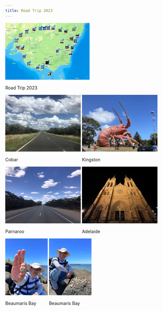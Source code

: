 ```yaml
---
title: Road Trip 2023
---
```



<div id="banner">
	<div class="inline-block" style="display:inline-block;"><a href="road_trip_2023_1.jpg"><img src="road_trip_2023_1.jpg" style="height: 180px;"></a><div><p>Road Trip 2023</p></div></div>
	<div class="inline-block" style="display:inline-block;"><a href="road_trip_2023_1_Cobar.jpg"><img src="road_trip_2023_1_Cobar.jpg" style="height: 180px;"></a><div><p>Cobar</p></div></div>
	<div class="inline-block" style="display:inline-block;"><a href="road_trip_2023_1_Kingston.jpg"><img src="road_trip_2023_1_Kingston.jpg" style="height: 180px;"></a><div><p>Kingston</p></div></div>
	<div class="inline-block" style="display:inline-block;"><a href="road_trip_2023_1_Parnaroo.jpg"><img src="road_trip_2023_1_Parnaroo.jpg" style="height: 180px;"></a><div><p>Parnaroo</p></div></div>
	<div class="inline-block" style="display:inline-block;"><a href="road_trip_2023_1_Adelaide.jpg"><img src="road_trip_2023_1_Adelaide.jpg" style="height: 180px;"></a><div><p>Adelaide</p></div></div>
	<div class="inline-block" style="display:inline-block;"><a href="Beaumaris_Bay_Fossil_Site.jpg"><img src="Beaumaris_Bay_Fossil_Site.jpg" style="height: 180px;"></a><div><p>Beaumaris Bay</p></div></div>
	<div class="inline-block" style="display:inline-block;"><a href="Beaumaris_Bay_Fossil_Site_2.jpg"><img src="Beaumaris_Bay_Fossil_Site_2.jpg" style="height: 180px;"></a><div><p>Beaumaris Bay</p></div></div>
</div>


